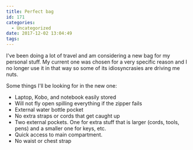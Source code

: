 ```yaml
---
title: Perfect bag
id: 171
categories:
  - Uncategorized
date: 2017-12-02 13:04:49
tags:
---
```


I've been doing a lot of travel and am considering a new bag for my personal stuff. My current one was chosen for a very specific reason and I no longer use it in that way so some of its idiosyncrasies are driving me nuts.

Some things I'll be looking for in the new one:

*   Laptop, Kobo, and notebook easily stored
*   Will not fly open spilling everything if the zipper fails
*   External water bottle pocket
*   No extra straps or cords that get caught up
*   Two external pockets. One for extra stuff that is larger (cords, tools, pens) and a smaller one for keys, etc.
*   Quick access to main compartment.
*   No waist or chest strap